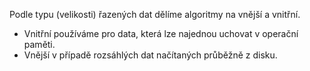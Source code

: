 Podle typu (velikosti) řazených dat dělíme algoritmy na vnější a vnitřní. 
-  Vnitřní používáme pro data, která lze najednou uchovat v operační paměti.  
- Vnější v případě rozsáhlých dat načítaných průběžně z disku.